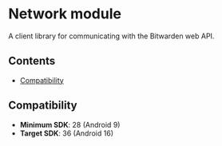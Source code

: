 # Network module

A client library for communicating with the Bitwarden web API.

## Contents

- [Compatibility](#compatibility)

## Compatibility

- **Minimum SDK**: 28 (Android 9)
- **Target SDK**: 36 (Android 16)
